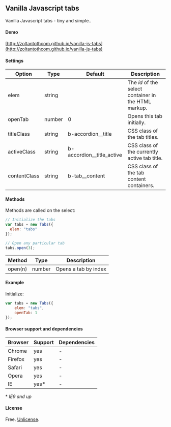 Vanilla Javascript tabs
-------

Vanilla Javascript tabs - tiny and simple..

#### Demo

[http://zoltantothcom.github.io/vanilla-js-tabs](http://zoltantothcom.github.io/vanilla-js-tabs)

#### Settings

Option | Type | Default | Description
------ | ---- | ------- | -----------
elem | string |  | The _id_ of the select container in the HTML markup.
openTab | number | 0 | Opens this tab initially.
titleClass | string | b-accordion__title | CSS class of the tab titles. 
activeClass | string | b-accordion__title_active | CSS class of the currently active tab title. 
contentClass | string | b-tab__content | CSS class of the tab content containers.

#### Methods

Methods are called on the select:

```javascript
// Initialize the tabs
var tabs = new Tabs({
  elem: "tabs"
});

// Open any particular tab
tabs.open(3);
```

Method | Type | Description
------ | ---- | -----------
open(n) | number | Opens a tab by index

#### Example

Initialize:

```javascript
var tabs = new Tabs({
    elem: "tabs",
    openTab: 1
});
```

#### Browser support and dependencies

Browser | Support | Dependencies
------ | -------- | -----------
Chrome | yes | -
Firefox | yes | -
Safari | yes | -
Opera | yes | -
IE | yes* | -

\* _IE9 and up_

#### License

Free. [Unlicense](http://unlicense.org).
